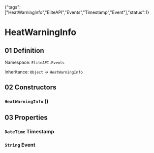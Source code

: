 {"tags":["HeatWarningInfo","EliteAPI","Events","Timestamp","Event"],"status":1}

# HeatWarningInfo

## 01 Definition

Namespace: `EliteAPI.Events`

Inheritance: `Object` → `HeatWarningInfo`

## 02 Constructors

### `HeatWarningInfo` ()

## 03 Properties

### `DateTime` Timestamp

### `String` Event

